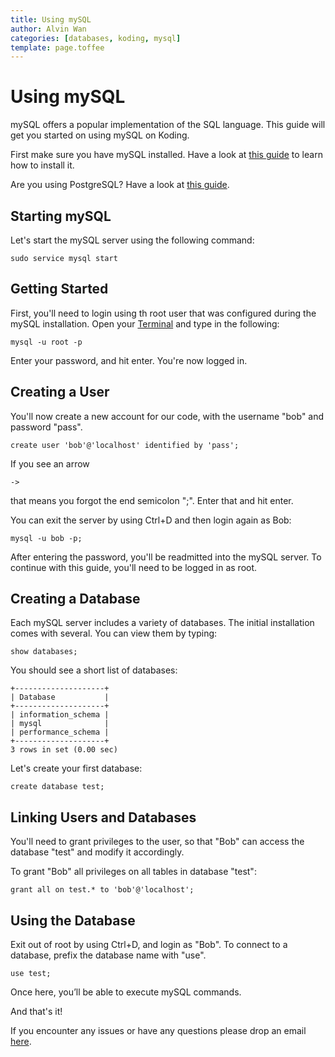 ```yaml
---
title: Using mySQL
author: Alvin Wan
categories: [databases, koding, mysql]
template: page.toffee
---
```


# Using mySQL

mySQL offers a popular implementation of the SQL language. This guide will get you started on using mySQL on Koding.

First make sure you have mySQL installed. Have a look at [this guide](http://learn.koding.com/guides/installing-mysql) to learn how to install it.

Are you using PostgreSQL? Have a look at [this guide](http://learn.koding.com/guides/postgresql-on-koding).

## Starting mySQL

Let's start the mySQL server using the following command:

```
sudo service mysql start
```

## Getting Started

First, you'll need to login using th root user that was configured during the mySQL installation. Open your [Terminal](https://koding.com/Terminal) and type in the following:

```
mysql -u root -p
```

Enter your password, and hit enter. You're now logged in.

## Creating a User

You'll now create a new account for our code, with the username "bob" and password "pass".

```
create user 'bob'@'localhost' identified by 'pass';
```

If you see an arrow

```
->
```

that means you forgot the end semicolon ";". Enter that and hit enter.

You can exit the server by using Ctrl+D and then login again as Bob:

```
mysql -u bob -p;
```

After entering the password, you'll be readmitted into the mySQL server. To continue with this guide, you'll need to be logged in as root.

## Creating a Database

Each mySQL server includes a variety of databases. The initial installation comes with several. You can view them by typing:

```
show databases;
```

You should see a short list of databases:

```
+--------------------+
| Database           |
+--------------------+
| information_schema |
| mysql              |
| performance_schema |
+--------------------+
3 rows in set (0.00 sec)
```

Let's create your first database:

```
create database test;
```

## Linking Users and Databases

You'll need to grant privileges to the user, so that "Bob" can access the database "test" and modify it accordingly.

To grant "Bob" all privileges on all tables in database "test":

```
grant all on test.* to 'bob'@'localhost';
```

## Using the Database

Exit out of root by using Ctrl+D, and login as "Bob". To connect to a database, prefix the database name with "use".

```
use test;
```

Once here, you’ll be able to execute mySQL commands. 

And that's it!

If you encounter any issues or have any questions please drop an email [here](mailto:support@koding.com).
